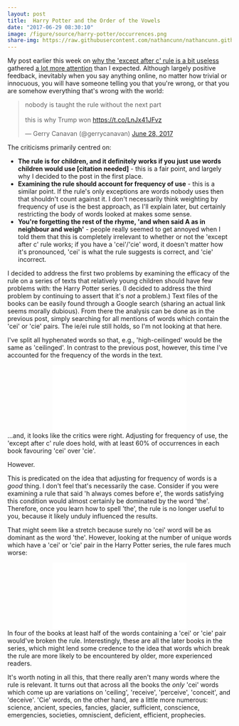 ```yaml
---
layout: post
title:  Harry Potter and the Order of the Vowels
date: "2017-06-29 08:30:10"
image: /figure/source/harry-potter/occurrences.png
share-img: https://raw.githubusercontent.com/nathancunn/nathancunn.github.io/master/figure/source/i-before-e/i-before-e.png
---
```


My post earlier this week on [why the 'except after c' rule is a bit useless](http://www.nathancunn.com/2017-06-26-i-before-e-except-after-w/) gathered [a lot more attention](https://www.washingtonpost.com/news/wonk/wp/2017/06/28/the-i-before-e-except-after-c-rule-is-a-giant-lie/) than I expected. Although largely positive feedback, inevitably when you say anything online, no matter how trivial or innocuous, you will have someone telling you that you're wrong, or that you are somehow everything that's wrong with the world:

<blockquote class="twitter-tweet" data-lang="en"><p lang="en" dir="ltr">nobody is taught the rule without the next part<br><br>this is why Trump won <a href="https://t.co/LnJx41JFvz">https://t.co/LnJx41JFvz</a></p>&mdash; Gerry Canavan (@gerrycanavan) <a href="https://twitter.com/gerrycanavan/status/880060763632750593">June 28, 2017</a></blockquote>
<script async src="//platform.twitter.com/widgets.js" charset="utf-8"></script>
The criticisms primarily centred on:

-   **The rule is for children, and it definitely works if you just use words children would use \[citation needed\]** - this is a fair point, and largely why I decided to the post in the first place.
-   **Examining the rule should account for frequency of use** - this is a similar point. If the rule's only exceptions are words nobody uses then that shouldn't count against it. I don't necessarily think weighting by frequency of use is the best approach, as I'll explain later, but certainly restricting the body of words looked at makes some sense.
-   **You're forgetting the rest of the rhyme, 'and when said A as in neighbour and weigh'** - people really seemed to get annoyed when I told them that this is completely irrelevant to whether or not the 'except after c' rule works; if you have a 'cei'/'cie' word, it doesn't matter how it's pronounced, 'cei' is what the rule suggests is correct, and 'cie' incorrect.

I decided to address the first two problems by examining the efficacy of the rule on a series of texts that relatively young children should have few problems with: the Harry Potter series. (I decided to address the third problem by continuing to assert that it's *not* a problem.) Text files of the books can be easily found through a Google search (sharing an actual link seems morally dubious). From there the analysis can be done as in the previous post, simply searching for all mentions of words which contain the 'cei' or 'cie' pairs. The ie/ei rule still holds, so I'm not looking at that here.

I've split all hyphenated words so that, e.g., 'high-ceilinged' would be the same as 'ceilinged'. In contrast to the previous post, however, this time I've accounted for the frequency of the words in the text.

<center>
<embed src="../figure/source/harry-potter/occurrences.svg" type="image/svg+xml" />
</center>
...and, it looks like the critics were right. Adjusting for frequency of use, the 'except after c' rule does hold, with at least 60% of occurrences in each book favouring 'cei' over 'cie'.

However.

This is predicated on the idea that adjusting for frequency of words is a *good* thing. I don't feel that's necessarily the case. Consider if you were examining a rule that said 'h always comes before e', the words satisfying this condition would almost certainly be dominated by the word 'the'. Therefore, once you learn how to spell 'the', the rule is no longer useful to you, because it likely unduly influenced the results.

That might seem like a stretch because surely no 'cei' word will be as dominant as the word 'the'. However, looking at the number of unique words which have a 'cei' or 'cie' pair in the Harry Potter series, the rule fares much worse:

<center>
<embed src="../figure/source/harry-potter/uniques.svg" type="image/svg+xml" />
</center>
In four of the books at least half of the words containing a 'cei' or 'cie' pair would've broken the rule. Interestingly, these are all the later books in the series, which might lend some credence to the idea that words which break the rule are more likely to be encountered by older, more experienced readers.

It's worth noting in all this, that there really aren't many words where the rule is relevant. It turns out that across all the books the *only* 'cei' words which come up are variations on 'ceiling', 'receive', 'perceive', 'conceit', and 'deceive'. 'Cie' words, on the other hand, are a little more numerous: science, ancient, species, fancies, glacier, sufficient, conscience, emergencies, societies, omniscient, deficient, efficient, prophecies.
